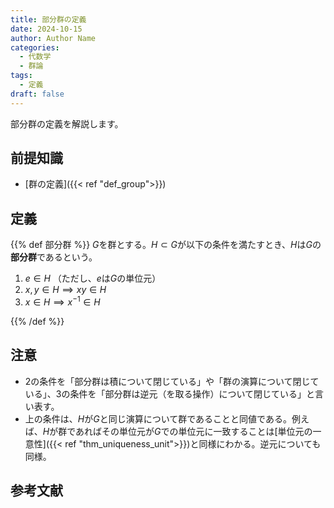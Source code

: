 ```yaml
---
title: 部分群の定義
date: 2024-10-15
author: Author Name
categories:
  - 代数学
  - 群論
tags:
  - 定義
draft: false
---
```


部分群の定義を解説します。

<!--more-->

## 前提知識

- [群の定義]({{< ref "def_group">}})

## 定義

{{% def 部分群 %}}
$G$を群とする。$H \subset G$が以下の条件を満たすとき、$H$は$G$の**部分群**であるという。

1. $e \in H$ （ただし、$e$は$G$の単位元）
2. $x, y \in H \implies xy \in H$
3. $x \in H \implies x^{-1} \in H$

{{% /def %}}

## 注意

- 2の条件を「部分群は積について閉じている」や「群の演算について閉じている」、3の条件を「部分群は逆元（を取る操作）について閉じている」と言い表す。
- 上の条件は、$H$が$G$と同じ演算について群であることと同値である。例えば、$H$が群であればその単位元が$G$での単位元に一致することは[単位元の一意性]({{< ref "thm_uniqueness_unit">}})と同様にわかる。逆元についても同様。

## 参考文献
